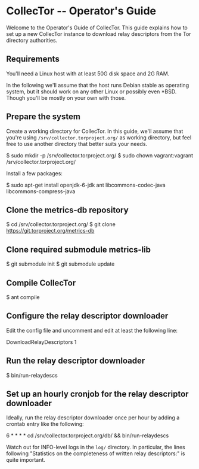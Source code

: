 CollecTor -- Operator's Guide
=============================

Welcome to the Operator's Guide of CollecTor.  This guide explains how
to set up a new CollecTor instance to download relay descriptors from the
Tor directory authorities.


Requirements
------------

You'll need a Linux host with at least 50G disk space and 2G RAM.

In the following we'll assume that the host runs Debian stable as
operating system, but it should work on any other Linux or possibly even
*BSD.  Though you'll be mostly on your own with those.


Prepare the system
------------------

Create a working directory for CollecTor.  In this guide, we'll assume
that you're using `/srv/collector.torproject.org/` as working directory,
but feel free to use another directory that better suits your needs.

$ sudo mkdir -p /srv/collector.torproject.org/
$ sudo chown vagrant:vagrant /srv/collector.torproject.org/

Install a few packages:

$ sudo apt-get install openjdk-6-jdk ant libcommons-codec-java \
  libcommons-compress-java


Clone the metrics-db repository
-------------------------------

$ cd /srv/collector.torproject.org/
$ git clone https://git.torproject.org/metrics-db


Clone required submodule metrics-lib
------------------------------------

$ git submodule init
$ git submodule update


Compile CollecTor
-----------------

$ ant compile


Configure the relay descriptor downloader
-----------------------------------------

Edit the config file and uncomment and edit at least the following line:

DownloadRelayDescriptors 1


Run the relay descriptor downloader
-----------------------------------

$ bin/run-relaydescs


Set up an hourly cronjob for the relay descriptor downloader
------------------------------------------------------------

Ideally, run the relay descriptor downloader once per hour by adding a
crontab entry like the following:

6 * * * * cd /srv/collector.torproject.org/db/ && bin/run-relaydescs

Watch out for INFO-level logs in the `log/` directory.  In particular, the
lines following "Statistics on the completeness of written relay
descriptors:" is quite important.

